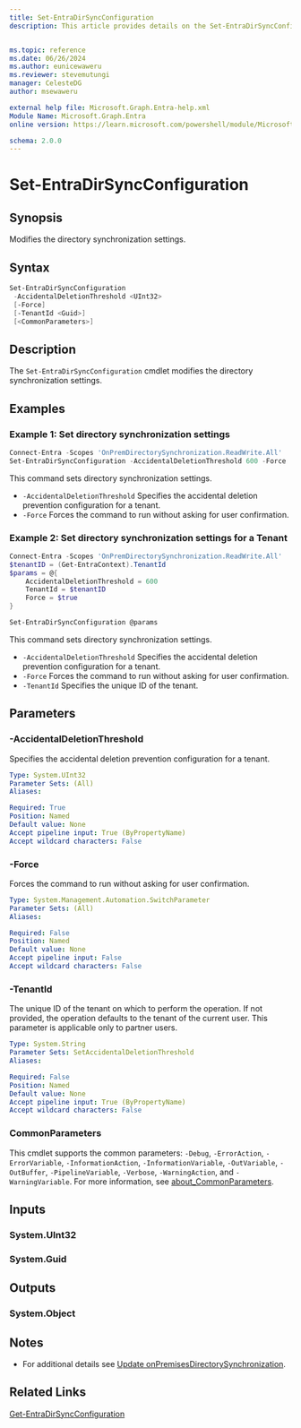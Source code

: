 ```yaml
---
title: Set-EntraDirSyncConfiguration
description: This article provides details on the Set-EntraDirSyncConfiguration command.


ms.topic: reference
ms.date: 06/26/2024
ms.author: eunicewaweru
ms.reviewer: stevemutungi
manager: CelesteDG
author: msewaweru

external help file: Microsoft.Graph.Entra-help.xml
Module Name: Microsoft.Graph.Entra
online version: https://learn.microsoft.com/powershell/module/Microsoft.Graph.Entra/Set-EntraDirSyncConfiguration

schema: 2.0.0
---
```


# Set-EntraDirSyncConfiguration

## Synopsis

Modifies the directory synchronization settings.

## Syntax

```powershell
Set-EntraDirSyncConfiguration 
 -AccidentalDeletionThreshold <UInt32>
 [-Force]
 [-TenantId <Guid>]
 [<CommonParameters>]
```

## Description

The `Set-EntraDirSyncConfiguration` cmdlet modifies the directory synchronization settings.

## Examples

### Example 1: Set directory synchronization settings

```powershell
Connect-Entra -Scopes 'OnPremDirectorySynchronization.ReadWrite.All'
Set-EntraDirSyncConfiguration -AccidentalDeletionThreshold 600 -Force
```

This command sets directory synchronization settings.

- `-AccidentalDeletionThreshold` Specifies the accidental deletion prevention configuration for a tenant.
- `-Force` Forces the command to run without asking for user confirmation.

### Example 2: Set directory synchronization settings for a Tenant

```powershell
Connect-Entra -Scopes 'OnPremDirectorySynchronization.ReadWrite.All'
$tenantID = (Get-EntraContext).TenantId
$params = @{
    AccidentalDeletionThreshold = 600
    TenantId = $tenantID
    Force = $true
}

Set-EntraDirSyncConfiguration @params
```

This command sets directory synchronization settings.

- `-AccidentalDeletionThreshold` Specifies the accidental deletion prevention configuration for a tenant.
- `-Force` Forces the command to run without asking for user confirmation.
- `-TenantId` Specifies the unique ID of the tenant.

## Parameters

### -AccidentalDeletionThreshold

Specifies the accidental deletion prevention configuration for a tenant.

```yaml
Type: System.UInt32
Parameter Sets: (All)
Aliases:

Required: True
Position: Named
Default value: None
Accept pipeline input: True (ByPropertyName)
Accept wildcard characters: False
```

### -Force

Forces the command to run without asking for user confirmation.

```yaml
Type: System.Management.Automation.SwitchParameter
Parameter Sets: (All)
Aliases:

Required: False
Position: Named
Default value: None
Accept pipeline input: False
Accept wildcard characters: False
```

### -TenantId

The unique ID of the tenant on which to perform the operation. If not provided, the operation defaults to the tenant of the current user. This parameter is applicable only to partner users.

```yaml
Type: System.String
Parameter Sets: SetAccidentalDeletionThreshold
Aliases:

Required: False
Position: Named
Default value: None
Accept pipeline input: True (ByPropertyName)
Accept wildcard characters: False
```

### CommonParameters

This cmdlet supports the common parameters: `-Debug`, `-ErrorAction`, `-ErrorVariable`, `-InformationAction`, `-InformationVariable`, `-OutVariable`, `-OutBuffer`, `-PipelineVariable`, `-Verbose`, `-WarningAction`, and `-WarningVariable`. For more information, see [about_CommonParameters](https://go.microsoft.com/fwlink/?LinkID=113216).

## Inputs

### System.UInt32

### System.Guid

## Outputs

### System.Object

## Notes

- For additional details see [Update onPremisesDirectorySynchronization](https://learn.microsoft.com/graph/api/onpremisesdirectorysynchronization-update).

## Related Links

[Get-EntraDirSyncConfiguration](Get-EntraDirSyncConfiguration.md)
